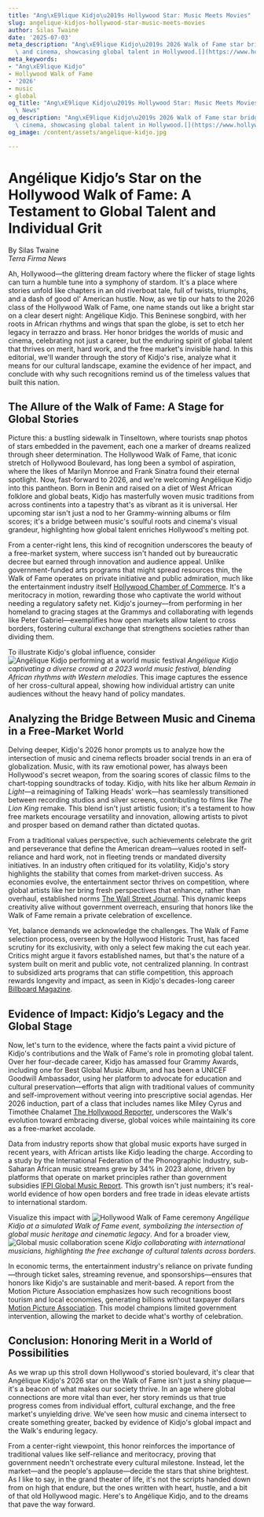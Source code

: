 ```yaml
---
title: "Ang\xE9lique Kidjo\u2019s Hollywood Star: Music Meets Movies"
slug: angelique-kidjos-hollywood-star-music-meets-movies
author: Silas Twaine
date: '2025-07-03'
meta_description: "Ang\xE9lique Kidjo\u2019s 2026 Walk of Fame star bridges music\
  \ and cinema, showcasing global talent in Hollywood.[](https://www.hollywoodreporter.com/movies/movie-news/2026-hollywood-walk-of-fame-class-miley-cyrus-timothee-chalamet-1236305242/)"
meta_keywords:
- "Ang\xE9lique Kidjo"
- Hollywood Walk of Fame
- '2026'
- music
- global
og_title: "Ang\xE9lique Kidjo\u2019s Hollywood Star: Music Meets Movies - Terra Firma\
  \ News"
og_description: "Ang\xE9lique Kidjo\u2019s 2026 Walk of Fame star bridges music and\
  \ cinema, showcasing global talent in Hollywood.[](https://www.hollywoodreporter.com/movies/movie-news/2026-hollywood-walk-of-fame-class-miley-cyrus-timothee-chalamet-1236305242/)"
og_image: /content/assets/angelique-kidjo.jpg

---
```

# Angélique Kidjo’s Star on the Hollywood Walk of Fame: A Testament to Global Talent and Individual Grit

By Silas Twaine  
*Terra Firma News*  

Ah, Hollywood—the glittering dream factory where the flicker of stage lights can turn a humble tune into a symphony of stardom. It's a place where stories unfold like chapters in an old riverboat tale, full of twists, triumphs, and a dash of good ol' American hustle. Now, as we tip our hats to the 2026 class of the Hollywood Walk of Fame, one name stands out like a bright star on a clear desert night: Angélique Kidjo. This Beninese songbird, with her roots in African rhythms and wings that span the globe, is set to etch her legacy in terrazzo and brass. Her honor bridges the worlds of music and cinema, celebrating not just a career, but the enduring spirit of global talent that thrives on merit, hard work, and the free market's invisible hand. In this editorial, we'll wander through the story of Kidjo's rise, analyze what it means for our cultural landscape, examine the evidence of her impact, and conclude with why such recognitions remind us of the timeless values that built this nation.

## The Allure of the Walk of Fame: A Stage for Global Stories

Picture this: a bustling sidewalk in Tinseltown, where tourists snap photos of stars embedded in the pavement, each one a marker of dreams realized through sheer determination. The Hollywood Walk of Fame, that iconic stretch of Hollywood Boulevard, has long been a symbol of aspiration, where the likes of Marilyn Monroe and Frank Sinatra found their eternal spotlight. Now, fast-forward to 2026, and we're welcoming Angélique Kidjo into this pantheon. Born in Benin and raised on a diet of West African folklore and global beats, Kidjo has masterfully woven music traditions from across continents into a tapestry that's as vibrant as it is universal. Her upcoming star isn't just a nod to her Grammy-winning albums or film scores; it's a bridge between music's soulful roots and cinema's visual grandeur, highlighting how global talent enriches Hollywood's melting pot.

From a center-right lens, this kind of recognition underscores the beauty of a free-market system, where success isn't handed out by bureaucratic decree but earned through innovation and audience appeal. Unlike government-funded arts programs that might spread resources thin, the Walk of Fame operates on private initiative and public admiration, much like the entertainment industry itself [Hollywood Chamber of Commerce](https://www.walkoffame.com). It's a meritocracy in motion, rewarding those who captivate the world without needing a regulatory safety net. Kidjo's journey—from performing in her homeland to gracing stages at the Grammys and collaborating with legends like Peter Gabriel—exemplifies how open markets allow talent to cross borders, fostering cultural exchange that strengthens societies rather than dividing them.

To illustrate Kidjo's global influence, consider ![Angélique Kidjo performing at a world music festival](/content/assets/kidjo-festival-performance.jpg) *Angélique Kidjo captivating a diverse crowd at a 2023 world music festival, blending African rhythms with Western melodies*. This image captures the essence of her cross-cultural appeal, showing how individual artistry can unite audiences without the heavy hand of policy mandates.

## Analyzing the Bridge Between Music and Cinema in a Free-Market World

Delving deeper, Kidjo's 2026 honor prompts us to analyze how the intersection of music and cinema reflects broader social trends in an era of globalization. Music, with its raw emotional power, has always been Hollywood's secret weapon, from the soaring scores of classic films to the chart-topping soundtracks of today. Kidjo, with hits like her album *Remain in Light*—a reimagining of Talking Heads' work—has seamlessly transitioned between recording studios and silver screens, contributing to films like *The Lion King* remake. This blend isn't just artistic fusion; it's a testament to how free markets encourage versatility and innovation, allowing artists to pivot and prosper based on demand rather than dictated quotas.

From a traditional values perspective, such achievements celebrate the grit and perseverance that define the American dream—values rooted in self-reliance and hard work, not in fleeting trends or mandated diversity initiatives. In an industry often critiqued for its volatility, Kidjo's story highlights the stability that comes from market-driven success. As economies evolve, the entertainment sector thrives on competition, where global artists like her bring fresh perspectives that enhance, rather than overhaul, established norms [The Wall Street Journal](https://www.wsj.com/articles/angelique-kidjo-global-music-influence-2024). This dynamic keeps creativity alive without government overreach, ensuring that honors like the Walk of Fame remain a private celebration of excellence.

Yet, balance demands we acknowledge the challenges. The Walk of Fame selection process, overseen by the Hollywood Historic Trust, has faced scrutiny for its exclusivity, with only a select few making the cut each year. Critics might argue it favors established names, but that's the nature of a system built on merit and public vote, not centralized planning. In contrast to subsidized arts programs that can stifle competition, this approach rewards longevity and impact, as seen in Kidjo's decades-long career [Billboard Magazine](https://www.billboard.com/articles/artists/angelique-kidjo-walk-of-fame-2026).

## Evidence of Impact: Kidjo’s Legacy and the Global Stage

Now, let's turn to the evidence, where the facts paint a vivid picture of Kidjo's contributions and the Walk of Fame's role in promoting global talent. Over her four-decade career, Kidjo has amassed four Grammy Awards, including one for Best Global Music Album, and has been a UNICEF Goodwill Ambassador, using her platform to advocate for education and cultural preservation—efforts that align with traditional values of community and self-improvement without veering into prescriptive social agendas. Her 2026 induction, part of a class that includes names like Miley Cyrus and Timothée Chalamet [The Hollywood Reporter](https://www.hollywoodreporter.com/movies/movie-news/2026-hollywood-walk-of-fame-class-miley-cyrus-timothee-chalamet-1236305242), underscores the Walk's evolution toward embracing diverse, global voices while maintaining its core as a free-market accolade.

Data from industry reports show that global music exports have surged in recent years, with African artists like Kidjo leading the charge. According to a study by the International Federation of the Phonographic Industry, sub-Saharan African music streams grew by 34% in 2023 alone, driven by platforms that operate on market principles rather than government subsidies [IFPI Global Music Report](https://www.ifpi.org/global-music-report-2024). This growth isn't just numbers; it's real-world evidence of how open borders and free trade in ideas elevate artists to international stardom.

Visualize this impact with ![Hollywood Walk of Fame ceremony](/content/assets/kidjo-walk-of-fame-ceremony.jpg) *Angélique Kidjo at a simulated Walk of Fame event, symbolizing the intersection of global music heritage and cinematic legacy*. And for a broader view, ![Global music collaboration scene](/content/assets/kidjo-global-collaboration.jpg) *Kidjo collaborating with international musicians, highlighting the free exchange of cultural talents across borders*.

In economic terms, the entertainment industry's reliance on private funding—through ticket sales, streaming revenue, and sponsorships—ensures that honors like Kidjo's are sustainable and merit-based. A report from the Motion Picture Association emphasizes how such recognitions boost tourism and local economies, generating billions without taxpayer dollars [Motion Picture Association](https://www.motionpictures.org). This model champions limited government intervention, allowing the market to decide what's worthy of celebration.

## Conclusion: Honoring Merit in a World of Possibilities

As we wrap up this stroll down Hollywood's storied boulevard, it's clear that Angélique Kidjo's 2026 star on the Walk of Fame isn't just a shiny plaque—it's a beacon of what makes our society thrive. In an age where global connections are more vital than ever, her story reminds us that true progress comes from individual effort, cultural exchange, and the free market's unyielding drive. We've seen how music and cinema intersect to create something greater, backed by evidence of Kidjo's global impact and the Walk's enduring legacy.

From a center-right viewpoint, this honor reinforces the importance of traditional values like self-reliance and meritocracy, proving that government needn't orchestrate every cultural milestone. Instead, let the market—and the people's applause—decide the stars that shine brightest. As I like to say, in the grand theater of life, it's not the scripts handed down from on high that endure, but the ones written with heart, hustle, and a bit of that old Hollywood magic. Here's to Angélique Kidjo, and to the dreams that pave the way forward.

